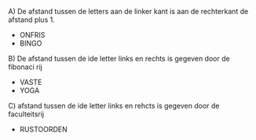 A) De afstand tussen de letters aan de linker kant is aan de rechterkant de afstand plus 1.

- ONFRIS
- BINGO


B) De afstand tussen de ide letter links en rechts is gegeven door de fibonaci rij

- VASTE
- YOGA


C) afstand tussen de ide letter links en rehcts is gegeven door de faculteitsrij

- RUSTOORDEN
